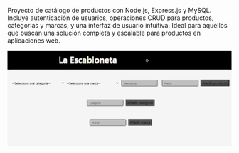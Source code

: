 Proyecto de catálogo de productos con Node.js, Express.js y MySQL. Incluye autenticación de usuarios, operaciones CRUD para productos, categorías y marcas, y una interfaz de usuario intuitiva. Ideal para aquellos que buscan una solución completa y escalable para productos en aplicaciones web.

![Captura de Pantalla](https://github.com/bytesjotaeme/productos-node-mysql/blob/main/Crud-laEscabioneta.JPG)

